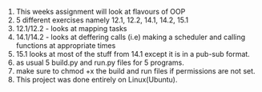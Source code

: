 1. This weeks assignment will look at flavours of OOP
2. 5 different exercises namely 12.1, 12.2, 14.1, 14.2, 15.1
3. 12.1/12.2 - looks at mapping tasks
4. 14.1/14.2 - looks at deffering calls (i.e) making a scheduler and calling functions at appropriate times
5. 15.1 looks at most of the stuff from 14.1 except it is in a pub-sub format.
6. as usual 5 build.py and run.py files for 5 programs.
7. make sure to chmod +x the build and run files if permissions are not set.
8. This project was done entirely on Linux(Ubuntu).

